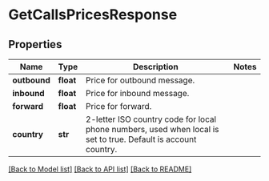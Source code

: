 # GetCallsPricesResponse

## Properties
Name | Type | Description | Notes
------------ | ------------- | ------------- | -------------
**outbound** | **float** | Price for outbound message. | 
**inbound** | **float** | Price for inbound message. | 
**forward** | **float** | Price for forward. | 
**country** | **str** | 2-letter ISO country code for local phone numbers, used when local is  set to true. Default is account country. | 

[[Back to Model list]](../README.md#documentation-for-models) [[Back to API list]](../README.md#documentation-for-api-endpoints) [[Back to README]](../README.md)


